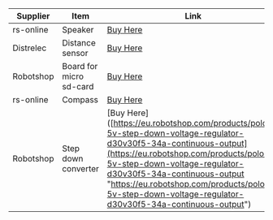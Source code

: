 | Supplier  | Item                    | Link                                                                                                                                                                                                                                                                                                                                 |
| --------- | ----------------------- | ------------------------------------------------------------------------------------------------------------------------------------------------------------------------------------------------------------------------------------------------------------------------------------------------------------------------------------ |
| rs-online | Speaker                 | [Buy Here](https://nl.rs-online.com/web/p/miniature-speakers/0276833P?gb=s)                                                                                                                                                                                                                                                          |
| Distrelec | Distance sensor         | [Buy Here](https://www.distrelec.nl/en/hc-sr04-ultrasonic-distance-sensor-sparkfun-electronics-sen-15569/p/30160395?trackQuery=Distance%20sensor&pos=5&origPos=3&origPageSize=50&track=true&sid=1bde0xNWYx&itemList=search)                                                                                                          |
| Robotshop | Board for micro sd-card | [Buy Here](https://eu.robotshop.com/products/pololu-breakout-board-for-microsd-card)                                                                                                                                                                                                                                                 |
| rs-online | Compass                 | [Buy Here](https://nl.rs-online.com/web/p/sensor-development-tools/1947661?gb=s)                                                                                                                                                                                                                                                     |
| Robotshop | Step down converter     | [Buy Here]([https://eu.robotshop.com/products/pololu-5v-step-down-voltage-regulator-d30v30f5-34a-continuous-output](https://eu.robotshop.com/products/pololu-5v-step-down-voltage-regulator-d30v30f5-34a-continuous-output "https://eu.robotshop.com/products/pololu-5v-step-down-voltage-regulator-d30v30f5-34a-continuous-output") |
